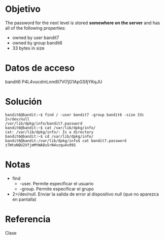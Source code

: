 # Objetivo
The password for the next level is stored **somewhere on the server** and has all of the following properties:

- owned by user bandit7
- owned by group bandit6
- 33 bytes in size
# Datos de acceso
bandit6
P4L4vucdmLnm8I7Vl7jG1ApGSfjYKqJU
# Solución
```
bandit6@bandit:~$ find / -user bandit7 -group bandit6 -size 33c 2>/dev/null
/var/lib/dpkg/info/bandit7.password
bandit6@bandit:~$ cat /var/lib/dpkg/info/
cat: /var/lib/dpkg/info/: Is a directory
bandit6@bandit:~$ cd /var/lib/dpkg/info/
bandit6@bandit:/var/lib/dpkg/info$ cat bandit7.password 
z7WtoNQU2XfjmMtWA8u5rN4vzqu4v99S

```
# Notas
- find
	- -user. Permite especificar el usuario
	- -group. Permite especificar el grupo
- 2>/dev/null. Enviar la salida de error al dispositivo null (que no aparezca en pantalla)
# Referencia
Clase